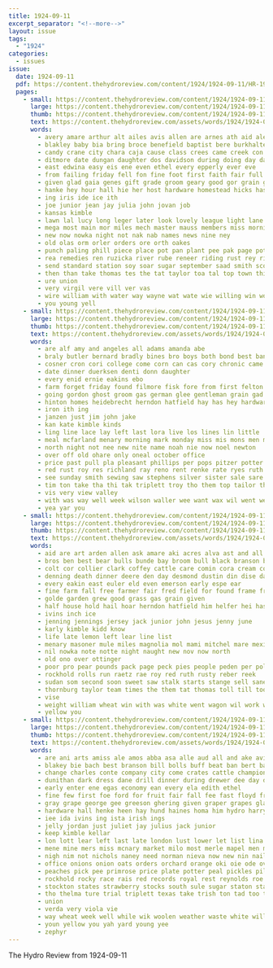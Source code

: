 ```yaml
---
title: 1924-09-11
excerpt_separator: "<!--more-->"
layout: issue
tags:
  - "1924"
categories:
  - issues
issue:
  date: 1924-09-11
  pdf: https://content.thehydroreview.com/content/1924/1924-09-11/HR-1924-09-11.pdf
  pages:
    - small: https://content.thehydroreview.com/content/1924/1924-09-11/small/HR-1924-09-11-01.jpg
      large: https://content.thehydroreview.com/content/1924/1924-09-11/large/HR-1924-09-11-01.jpg
      thumb: https://content.thehydroreview.com/content/1924/1924-09-11/thumbnails/HR-1924-09-11-01.jpg
      text: https://content.thehydroreview.com/assets/words/1924/1924-09-11/HR-1924-09-11-01.txt
      words:
        - avery amare arthur alt ailes avis allen are arnes ath aid ale addison ang all alia and alee
        - blakley baby bia bring broce benefield baptist bere burkhalter bien brought but bessie bali been bin bai bake blaine beach bros both books burk book best bob birth base beye ber bride
        - candy crane city chara caja cause class crees came creek con cor crawl close coe christian case core cold cotton coll chet come change clyde choice cream church cue christ
        - ditmore date dungan daughter dos davidson during doing day dawn drinks
        - east edwina easy eis ene even ethel every epperly ever eve
        - from failing friday fell fon fine foot first faith fair full for free fing fer fund falling
        - given glad gaia genes gift grade groom geary good gor grain gin grove gilchrist going gorden gant
        - hanke hey hour hall hie her host hardware homestead hicks has hydro had henke home hance health hedges hut him hon hed hatfield hensley house hol
        - ing iris ide ice ith
        - joe junior jean jay julia john jovan job
        - kansas kimble
        - lawn lal lucy long leger later look lovely league light lane lao left line leader lucile
        - mega most main mor miles mech master mauss members miss morning mall matter mildred mith mand mos march much made must merry
        - new now nowka night not nak nab names news nine ney
        - old olas orm orler orders ore orth oakes
        - punch paling phill piece place pot pan plant pee pak page potter port part pound pate pain pie prayer prosper pleasant pay pro
        - rea remedies ren ruzicka river rube reneer riding rust rey rinehart reach rat ruhl rowan ree
        - send standard station soy soar sugar september saad smith scott sunday stork sand sal sodt son shape sept shang summer sonia sodders sack see sur set still sek saturday school ser service sense schoo side stock sit sund sok special she sina such south sales seed second sale sith
        - then than take thomas tes the tat taylor toa tal top town thing toward thet thelma tonie thal tui them thi trax tag tims
        - ure union
        - very virgil vere vill ver vas
        - wire william with water way wayne wat wate wie willing win word woods will went weatherford week wagon won work wal wish wan warde well was wil williams
        - you young yell
    - small: https://content.thehydroreview.com/content/1924/1924-09-11/small/HR-1924-09-11-02.jpg
      large: https://content.thehydroreview.com/content/1924/1924-09-11/large/HR-1924-09-11-02.jpg
      thumb: https://content.thehydroreview.com/content/1924/1924-09-11/thumbnails/HR-1924-09-11-02.jpg
      text: https://content.thehydroreview.com/assets/words/1924/1924-09-11/HR-1924-09-11-02.txt
      words:
        - are alf amy and angeles all adams amanda abe
        - braly butler bernard bradly bines bro boys both bond best bank bos buys begin brecht better box blanchard business bright boy bostick broom bill
        - cosner cron cori college come corn can cas cory chronic came chance cush courts class cor child chop con cashier
        - date dinner duerksen denti donn daughter
        - every enid ernie eakins ebo
        - farm forget friday found filmore fisk fore from first felton folks fair fam for fail fine
        - going gordon ghost groom gas german glee gentleman grain gad good grow gold
        - hinton homes heidebrecht herndon hatfield hay has hey hardware hand hydro herbert had home holder heide her
        - iron ith ing
        - janzen just jim john jake
        - kan kate kimble kinds
        - ling line lace lay left last lora live los lines lin little
        - meal mcfarland menary morning mark monday miss mis mons men man mildred mound mountain more money
        - north night not nee new nite name noah nie now noel newton
        - over off old ohare only oneal october office
        - price past pull pla pleasant phillips per pops pitzer potter poage public pair paxton post pope pen pauls pulling pencil peden
        - red rust roy res richland ray reno rent renke rate ryes ruth ridge route
        - see sunday smith sewing saw stephens silver sister sale sare service siren simmons second shoe season spores store special star south school sisson she seu street ship saturday sit square
        - tim ton take tha thi tak triplett troy tho them top tailor the than too toy
        - vis very view valley
        - with was way well week wilson waller wee want wax wil went welle work winter warkentin will
        - yea yar you
    - small: https://content.thehydroreview.com/content/1924/1924-09-11/small/HR-1924-09-11-03.jpg
      large: https://content.thehydroreview.com/content/1924/1924-09-11/large/HR-1924-09-11-03.jpg
      thumb: https://content.thehydroreview.com/content/1924/1924-09-11/thumbnails/HR-1924-09-11-03.jpg
      text: https://content.thehydroreview.com/assets/words/1924/1924-09-11/HR-1924-09-11-03.txt
      words:
        - aid are art arden allen ask amare aki acres alva ast and all alf
        - bros ben best bear bulls bunde bay broom bull black branson box burley butcher bread butler buy bale better bridge buns bake blakley bench brood beat bro
        - colt cor collier clark coffey cattle care comin cora cream coffee creek china cee cake cays christ crosswhite cost christian corn coton colts crall credit cash cach church car churches chester circle champion cotton carpenter
        - denning death dinner deere den day desmond dustin din dise date
        - every eakin east euler eld even emerson early espe ear
        - fine farm fall free farmer fair fred field for found frame fresh from
        - golde garden grew good grass gas grain given
        - half house hold hail hoar herndon hatfield him helfer hei has hereford horse haines hite har hand harness hard head haste hattie heads hay hydro haine
        - ivins inch ice
        - jenning jennings jersey jack junior john jesus jenny june
        - karly kimble kidd know
        - life late lemon left lear line list
        - menary masoner mule miles magnolia mol mami mitchel mare mexican miller many mile more mules machin monday ming millet man maize milo meadows mery mares
        - nil nowka note notte night naught new nov now north
        - old ono over ottinger
        - poor pro pear pounds pack page peck pies people peden per poland profit patsy public
        - rockhold rolls run raetz rae roy red ruth rusty reber reek
        - sudan som second soon sweet saw stalk starts stange sell sane sheu shape scales sow saturday span sorrel starring sand south sears september smooth station sale standard snow see
        - thornburg taylor team times the them tat thomas toll till too tom
        - vise
        - weight william wheat win with was white went wagon wil work west wilson winners will worn walkin
        - yellow you
    - small: https://content.thehydroreview.com/content/1924/1924-09-11/small/HR-1924-09-11-04.jpg
      large: https://content.thehydroreview.com/content/1924/1924-09-11/large/HR-1924-09-11-04.jpg
      thumb: https://content.thehydroreview.com/content/1924/1924-09-11/thumbnails/HR-1924-09-11-04.jpg
      text: https://content.thehydroreview.com/assets/words/1924/1924-09-11/HR-1924-09-11-04.txt
      words:
        - are ani arts amiss ale amos abba asa alle aud all and ake avis arbes ary alo ane ast aug american apple
        - blakey bie bach best branson bill bolls buff beat ban bert ball buggy beans beets boys butcher butter begin brother black buy big brooks boucher basket bartlett brothers butler braly
        - change charles conte company city come crates cattle champion cas carry coben college carl col clock cope cody case cee craft cart cael cade coats conrad course cons cutting cherry chet cation cabbage cake cork cool
        - dunithan dark dress dane drill dinner during drewer dee day davis dise doole denham dally dolores dent days daughters
        - early enter ene egas economy ean every ela edith ethel
        - fine few first foe ford for fruit fair fall fee fast floyd frank foot fancy fer faria fede from farm
        - gray grape george gee greeson ghering given graper grapes glass grant gardner grit gens good gra
        - hardware hall henke heen hay hund haines homa him hydro harry high henk heger home horse highlander hany has herndon hot heads hin her hume hull herbert hole hint house hart ham hubbard
        - iee ida ivins ing ista irish ings
        - jelly jordan just juliet jay julius jack junior
        - keep kimble kellar
        - lon lott lear left last late london lust lower let list lina lahoma lake lane lorene latter lorena little lasley light lloyd lowell living lulu luck lack
        - mene mine mers miss mcnary market milo most merle mapel men must mcnaught mean mickey mills mays mail monday mond mill mee mer miles moral maize miller more marie mules marvel made menary man
        - nigh nim not nichols naney need norman nieva now new nin nail nai niehues nowka nims northern
        - office onions onion oats orders orchard orange oki oie ode over october
        - peaches pick pee primrose price plate potter peal pickles pillow pool peek peden pencil plain page pea pay pack peck people part press pew pears peach plum per pak patterson patton pil pear pec port pate plant pair
        - rockhold rocky race rais red records royal rest reynolds roe rent reber raney rail ruhl rank ready room rhubart round rye radio reynold
        - stockton states strawberry stocks south sule sugar staton stakes sues son shown shove sed snyder seed special sees she styles sunday sali sweets sale samples sien stange shows silk sutton staples shaker silver store school sell saturday see soon sie straw salvi sack smith set
        - tho thelma ture trial triplett texas take trish ton tad too tah thompson tee tie thee tower triplet table the than tom thy
        - union
        - verda very viola vie
        - way wheat week well while wik woolen weather waste white williams was wear watch wool with went water will wich wilson wind wil want weatherford work winter wallace wagoner
        - youn yellow you yah yard young yee
        - zephyr
---
```


The Hydro Review from 1924-09-11

<!--more-->

